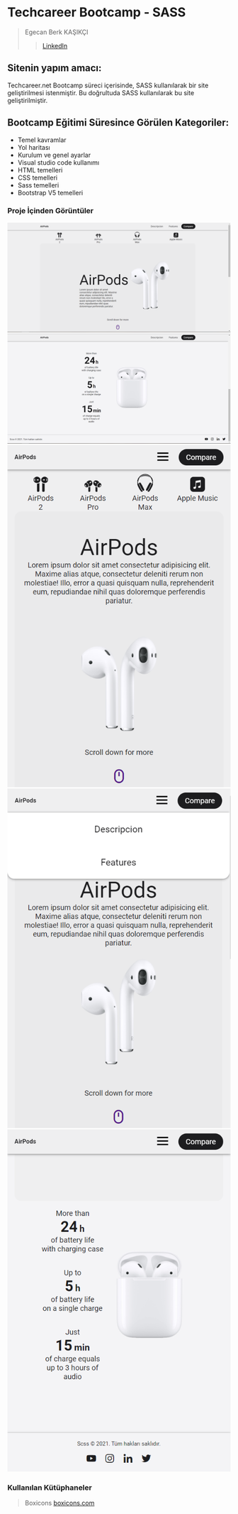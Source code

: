 # Techcareer Bootcamp - SASS

> Egecan Berk KAŞIKÇI
> > [LinkedIn](https://www.linkedin.com/in/egecanberk/)

## Sitenin yapım amacı:
Techcareer.net Bootcamp süreci içerisinde, SASS kullanılarak bir site geliştirilmesi istenmiştir. Bu doğrultuda SASS kullanılarak bu site geliştirilmiştir.

## Bootcamp Eğitimi Süresince Görülen Kategoriler:
- Temel kavramlar
- Yol haritası
- Kurulum ve genel ayarlar
- Visual studio code kullanımı
- HTML temelleri
- CSS temelleri
- Sass temelleri
- Bootstrap V5 temelleri

 ### Proje İçinden Görüntüler
 ![Odev 3 Masaüstü-1](https://github.com/berkegecan/bootcamp_sass/blob/master/assets/img/screenshots/screenshot-desktop-1.PNG)
 ![Odev 3 Masaüstü-2](https://github.com/berkegecan/bootcamp_sass/blob/master/assets/img/screenshots/screenshot-desktop-2.PNG)
 ![Odev 3 Mobil-1](https://github.com/berkegecan/bootcamp_sass/blob/master/assets/img/screenshots/screenshot-mobile-1.PNG)
 ![Odev 3 Mobil-2](https://github.com/berkegecan/bootcamp_sass/blob/master/assets/img/screenshots/screenshot-mobile-2.PNG)
 ![Odev 3 Mobil-3](https://github.com/berkegecan/bootcamp_sass/blob/master/assets/img/screenshots/screenshot-mobile-3.PNG)

### Kullanılan Kütüphaneler

> Boxicons
> [boxicons.com](https://boxicons.com/)
